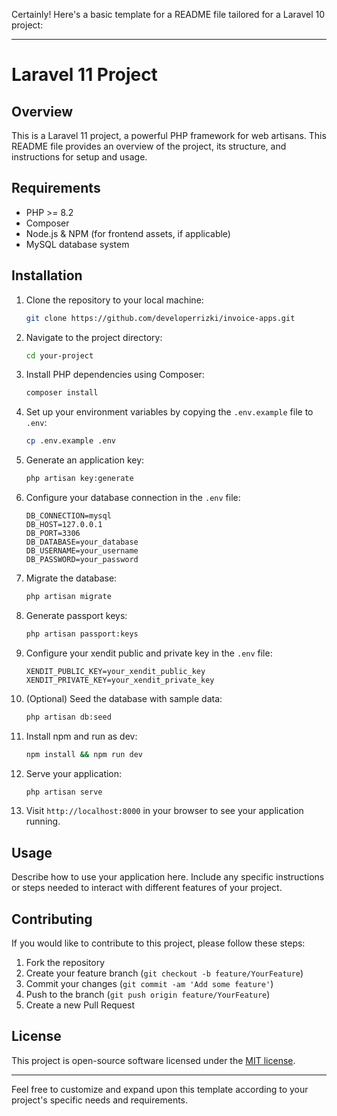 Certainly! Here's a basic template for a README file tailored for a Laravel 10 project:

---

# Laravel 11 Project

## Overview
This is a Laravel 11 project, a powerful PHP framework for web artisans. This README file provides an overview of the project, its structure, and instructions for setup and usage.

## Requirements
- PHP >= 8.2
- Composer
- Node.js & NPM (for frontend assets, if applicable)
- MySQL database system

## Installation
1. Clone the repository to your local machine:
    ```bash
    git clone https://github.com/developerrizki/invoice-apps.git
    ```

2. Navigate to the project directory:
    ```bash
    cd your-project
    ```

3. Install PHP dependencies using Composer:
    ```bash
    composer install
    ```

4. Set up your environment variables by copying the `.env.example` file to `.env`:
    ```bash
    cp .env.example .env
    ```

5. Generate an application key:
    ```bash
    php artisan key:generate
    ```

6. Configure your database connection in the `.env` file:

    ```dotenv
    DB_CONNECTION=mysql
    DB_HOST=127.0.0.1
    DB_PORT=3306
    DB_DATABASE=your_database
    DB_USERNAME=your_username
    DB_PASSWORD=your_password
    ```

7. Migrate the database:
    ```bash
    php artisan migrate
    ```

8. Generate passport keys:
    ```bash
    php artisan passport:keys
    ```

9. Configure your xendit public and private key in the `.env` file:

    ```dotenv
    XENDIT_PUBLIC_KEY=your_xendit_public_key
    XENDIT_PRIVATE_KEY=your_xendit_private_key
    ```

10. (Optional) Seed the database with sample data:
    ```bash
    php artisan db:seed
    ```

11. Install npm and run as dev:
    ```bash
    npm install && npm run dev
    ```

12. Serve your application:
    ```bash
    php artisan serve
    ```

10. Visit `http://localhost:8000` in your browser to see your application running.

## Usage
Describe how to use your application here. Include any specific instructions or steps needed to interact with different features of your project.

## Contributing
If you would like to contribute to this project, please follow these steps:

1. Fork the repository
2. Create your feature branch (`git checkout -b feature/YourFeature`)
3. Commit your changes (`git commit -am 'Add some feature'`)
4. Push to the branch (`git push origin feature/YourFeature`)
5. Create a new Pull Request

## License
This project is open-source software licensed under the [MIT license](https://opensource.org/licenses/MIT).

---

Feel free to customize and expand upon this template according to your project's specific needs and requirements.
